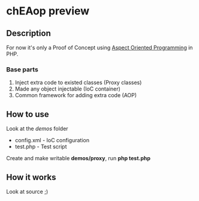 # chEAop preview
## Description

For now it's only a Proof of Concept using [Aspect Oriented Programming](http://en.wikipedia.org/wiki/Aspect-oriented_programming "AOP on Wikipedia") in PHP.
### Base parts
1. Inject extra code to existed classes (Proxy classes)
2. Made any object injectable (IoC container)
3. Common framework for adding extra code (AOP)

## How to use
Look at the *demos* folder

*  config.xml - IoC configuration
*  test.php - Test script

Create and make writable **demos/proxy**, run **php test.php**

## How it works
Look at source ;)